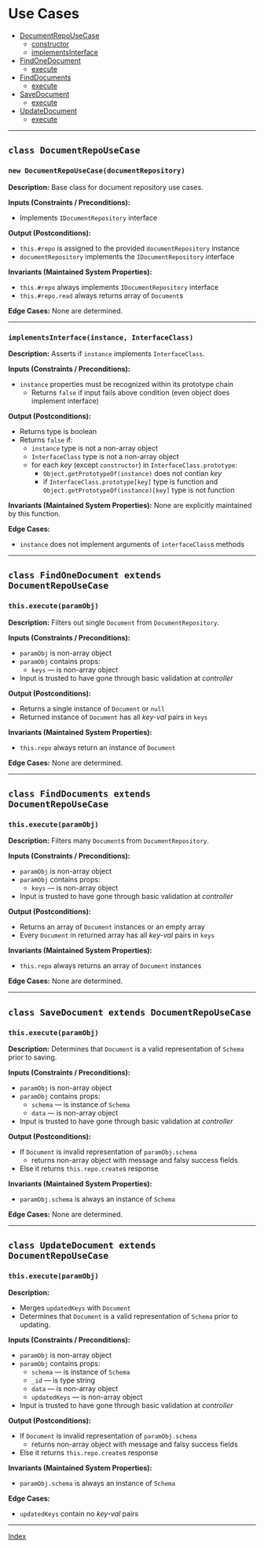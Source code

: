 # Use Cases

* [DocumentRepoUseCase](#class-documentrepousecase)
    * [constructor](#new-documentrepousecasedocumentrepository)
    * [implementsInterface](#implementsinterfaceinstance-interfaceclass)
* [FindOneDocument](#class-findonedocument-extends-documentrepousecase)
    * [execute](#thisexecuteparamobj)
* [FindDocuments](#class-finddocuments-extends-documentrepousecase)
    * [execute](#thisexecuteparamobj-1)
* [SaveDocument](#class-savedocument-extends-documentrepousecase)
    * [execute](#thisexecuteparamobj-2)
* [UpdateDocument](#class-updatedocument-extends-documentrepousecase)
    * [execute](#thisexecuteparamobj-3)

----

## `class DocumentRepoUseCase`

### `new DocumentRepoUseCase(documentRepository)`

**Description:**
Base class for document repository use cases.

**Inputs (Constraints / Preconditions):**

- Implements `IDocumentRepository` interface

**Output (Postconditions):**

- `this.#repo` is assigned to the provided `documentRepository` instance
- `documentRepository` implements the `IDocumentRepository` interface

**Invariants (Maintained System Properties):**

- `this.#repo` always implements `IDocumentRepository` interface
- `this.#repo.read` always returns array of `Document`s

**Edge Cases:**
None are determined.

----

### `implementsInterface(instance, InterfaceClass)`

**Description:**
Asserts if `instance` implements `InterfaceClass`.

**Inputs (Constraints / Preconditions):**
- `instance` properties must be recognized within its prototype chain
    - Returns `false` if input fails above condition (even object does implement interface)

**Output (Postconditions):**
- Returns type is boolean
- Returns `false` if:
    - `instance` type is not a non-array object
    - `InterfaceClass` type is not a non-array object
    - for each *key* (except `constructor`) in `InterfaceClass.prototype`:
        - `Object.getPrototypeOf(instance)` does not contian *key*
        - if `InterfaceClass.prototype[key]` type is function and `Object.getPrototypeOf(instance)[key]` type is not function

**Invariants (Maintained System Properties):**
None are explicitly maintained by this function.

**Edge Cases:**
- `instance` does not implement arguments of `interfaceClass`s methods

----

## `class FindOneDocument extends DocumentRepoUseCase`

### `this.execute(paramObj)`

**Description:**
Filters out single `Document` from `DocumentRepository`.

**Inputs (Constraints / Preconditions):**
- `paramObj` is non-array object
- `paramObj` contains props:
    - `keys` — is non-array object
- Input is trusted to have gone through basic validation at *controller*

**Output (Postconditions):**
- Returns a single instance of `Document` or `null`
- Returned instance of `Document` has all *key-val* pairs in `keys`

**Invariants (Maintained System Properties):**
- `this.repo` always return an instance of `Document`

**Edge Cases:**
None are determined.

----

## `class FindDocuments extends DocumentRepoUseCase`

### `this.execute(paramObj)`

**Description:**
Filters many `Document`s from `DocumentRepository`.

**Inputs (Constraints / Preconditions):**
- `paramObj` is non-array object
- `paramObj` contains props:
    - `keys` — is non-array object
- Input is trusted to have gone through basic validation at *controller*

**Output (Postconditions):**
- Returns an array of `Document` instances or an empty array
- Every `Document` in returned array has all *key-val* pairs in `keys`

**Invariants (Maintained System Properties):**
- `this.repo` always returns an array of `Document` instances

**Edge Cases:**
None are determined.

----

## `class SaveDocument extends DocumentRepoUseCase`

### `this.execute(paramObj)`

**Description:**
Determines that `Document` is a valid representation of `Schema` prior to saving.

**Inputs (Constraints / Preconditions):**
- `paramObj` is non-array object
- `paramObj` contains props:
    - `schema` — is instance of `Schema`
    - `data` — is non-array object
- Input is trusted to have gone through basic validation at *controller*

**Output (Postconditions):**
- If `Document` is invalid representation of `paramObj.schema`
    - returns non-array object with message and falsy success fields
- Else it returns `this.repo.create`s response

**Invariants (Maintained System Properties):**
- `paramObj.schema` is always an instance of `Schema`

**Edge Cases:**
None are determined.

----

## `class UpdateDocument extends DocumentRepoUseCase`

### `this.execute(paramObj)`

**Description:**
- Merges `updatedKeys` with `Document`
- Determines that `Document` is a valid representation of `Schema` prior to updating.

**Inputs (Constraints / Preconditions):**
- `paramObj` is non-array object
- `paramObj` contains props:
    - `schema` — is instance of `Schema`
    - `_id` — is type string
    - `data` — is non-array object
    - `updatedKeys` — is non-array object
- Input is trusted to have gone through basic validation at *controller*

**Output (Postconditions):**
- If `Document` is invalid representation of `paramObj.schema`
    - returns non-array object with message and falsy success fields
- Else it returns `this.repo.create`s response

**Invariants (Maintained System Properties):**
- `paramObj.schema` is always an instance of `Schema`

**Edge Cases:**
- `updatedKeys` contain no *key-val* pairs

----

[Index](../../index.md)
